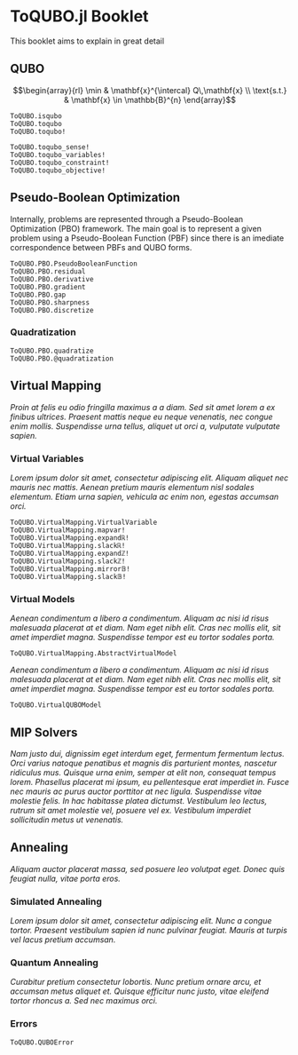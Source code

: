 # ToQUBO.jl Booklet

This booklet aims to explain in great detail

## QUBO

```math
\begin{array}{rl}
   \min        & \mathbf{x}^{\intercal} Q\,\mathbf{x} \\
   \text{s.t.} & \mathbf{x} \in \mathbb{B}^{n}
\end{array}
```

```@docs
ToQUBO.isqubo
ToQUBO.toqubo
ToQUBO.toqubo!
```

```@docs
ToQUBO.toqubo_sense!
ToQUBO.toqubo_variables!
ToQUBO.toqubo_constraint!
ToQUBO.toqubo_objective!
```

## Pseudo-Boolean Optimization

Internally, problems are represented through a Pseudo-Boolean Optimization (PBO) framework. The main goal is to represent a given problem using a Pseudo-Boolean Function (PBF) since there is an imediate correspondence between PBFs and QUBO forms.

```@docs
ToQUBO.PBO.PseudoBooleanFunction
ToQUBO.PBO.residual
ToQUBO.PBO.derivative
ToQUBO.PBO.gradient
ToQUBO.PBO.gap
ToQUBO.PBO.sharpness
ToQUBO.PBO.discretize
```

### Quadratization
```@docs
ToQUBO.PBO.quadratize
ToQUBO.PBO.@quadratization
```

## Virtual Mapping

*Proin at felis eu odio fringilla maximus a a diam. Sed sit amet lorem a ex finibus ultrices. Praesent mattis neque eu neque venenatis, nec congue enim mollis. Suspendisse urna tellus, aliquet ut orci a, vulputate vulputate sapien.*

### Virtual Variables

*Lorem ipsum dolor sit amet, consectetur adipiscing elit. Aliquam aliquet nec mauris nec mattis. Aenean pretium mauris elementum nisl sodales elementum. Etiam urna sapien, vehicula ac enim non, egestas accumsan orci.*

```@docs
ToQUBO.VirtualMapping.VirtualVariable
ToQUBO.VirtualMapping.mapvar!
ToQUBO.VirtualMapping.expandℝ!
ToQUBO.VirtualMapping.slackℝ!
ToQUBO.VirtualMapping.expandℤ!
ToQUBO.VirtualMapping.slackℤ!
ToQUBO.VirtualMapping.mirror𝔹!
ToQUBO.VirtualMapping.slack𝔹!
```

### Virtual Models

*Aenean condimentum a libero a condimentum. Aliquam ac nisi id risus malesuada placerat at et diam. Nam eget nibh elit. Cras nec mollis elit, sit amet imperdiet magna. Suspendisse tempor est eu tortor sodales porta.*


```@docs
ToQUBO.VirtualMapping.AbstractVirtualModel
```

*Aenean condimentum a libero a condimentum. Aliquam ac nisi id risus malesuada placerat at et diam. Nam eget nibh elit. Cras nec mollis elit, sit amet imperdiet magna. Suspendisse tempor est eu tortor sodales porta.*

```@docs
ToQUBO.VirtualQUBOModel
```

## MIP Solvers

*Nam justo dui, dignissim eget interdum eget, fermentum fermentum lectus. Orci varius natoque penatibus et magnis dis parturient montes, nascetur ridiculus mus. Quisque urna enim, semper at elit non, consequat tempus lorem. Phasellus placerat mi ipsum, eu pellentesque erat imperdiet in. Fusce nec mauris ac purus auctor porttitor at nec ligula. Suspendisse vitae molestie felis. In hac habitasse platea dictumst. Vestibulum leo lectus, rutrum sit amet molestie vel, posuere vel ex. Vestibulum imperdiet sollicitudin metus ut venenatis.*

## Annealing

*Aliquam auctor placerat massa, sed posuere leo volutpat eget. Donec quis feugiat nulla, vitae porta eros.*

### Simulated Annealing
*Lorem ipsum dolor sit amet, consectetur adipiscing elit. Nunc a congue tortor. Praesent vestibulum sapien id nunc pulvinar feugiat. Mauris at turpis vel lacus pretium accumsan.*

### Quantum Annealing
*Curabitur pretium consectetur lobortis. Nunc pretium ornare arcu, et accumsan metus aliquet et. Quisque efficitur nunc justo, vitae eleifend tortor rhoncus a. Sed nec maximus orci.*

### Errors
```@docs
ToQUBO.QUBOError
```
